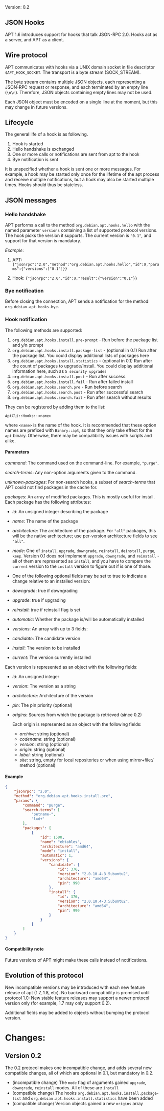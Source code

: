 Version: 0.2

## JSON Hooks

APT 1.6 introduces support for hooks that talk JSON-RPC 2.0. Hooks act
as a server, and APT as a client.

## Wire protocol

APT communicates with hooks via a UNIX domain socket in file descriptor
`$APT_HOOK_SOCKET`. The transport is a byte stream (SOCK_STREAM).

The byte stream contains multiple JSON objects, each representing a
JSON-RPC request or response, and each terminated by an empty line
(`\n\n`). Therefore, JSON objects containing empty lines may not be
used.

Each JSON object must be encoded on a single line at the moment,
but this may change in future versions.

## Lifecycle

The general life of a hook is as following.

1. Hook is started
2. Hello handshake is exchanged
3. One or more calls or notifications are sent from apt to the hook
4. Bye notification is sent

It is unspecified whether a hook is sent one or more messages. For
example, a hook may be started only once for the lifetime of the apt
process and receive multiple notifications, but a hook may also be
started multiple times. Hooks should thus be stateless.

## JSON messages

### Hello handshake

APT performs a call to the method `org.debian.apt.hooks.hello` with
the named parameter `versions` containing a list of supported protocol
versions. The hook picks the version it supports. The current version
is `"0.1"`, and support for that version is mandatory.

*Example*:

1. APT:
   ```{"jsonrpc":"2.0","method":"org.debian.apt.hooks.hello","id":0,"params":{"versions":["0.1"]}}```


2. Hook:
   ```{"jsonrpc":"2.0","id":0,"result":{"version":"0.1"}}```

### Bye notification

Before closing the connection, APT sends a notification for the
method `org.debian.apt.hooks.bye`.

### Hook notification

The following methods are supported:

1. `org.debian.apt.hooks.install.pre-prompt` - Run before the package list and y/n prompt
1. `org.debian.apt.hooks.install.package-list` - (optional in 0.1) Run after the package list. You could display additional lists of packages here
1. `org.debian.apt.hooks.install.statistics` - (optional in 0.1) Run after the count of packages to upgrade/install. You could display additional information here, such as `5 security upgrades`
1. `org.debian.apt.hooks.install.post` - Run after success
1. `org.debian.apt.hooks.install.fail` - Run after failed install
1. `org.debian.apt.hooks.search.pre` - Run before search
1. `org.debian.apt.hooks.search.post` - Run after successful search
1. `org.debian.apt.hooks.search.fail` - Run after search without results

They can be registered by adding them to the list:

```AptCli::Hooks::<name>```

where `<name>` is the name of the hook. It is recommended that these
option names are prefixed with `Binary::apt`, so that they only take
effect for the `apt` binary. Otherwise, there may be compatibility issues
with scripts and alike.

#### Parameters

*command*: The command used on the command-line. For example, `"purge"`.

*search-terms*: Any non-option arguments given to the command.

*unknown-packages*: For non-search hooks, a subset of *search-terms*
that APT could not find packages in the cache for.

*packages*: An array of modified packages. This is mostly useful for
install. Each package has the following attributes:

- *id*: An unsigned integer describing the package
- *name*: The name of the package
- *architecture*: The architecture of the package. For `"all"` packages, this will be the native architecture;
			  use per-version architecture fields to see `"all"`.

- *mode*: One of `install`, `upgrade`, `downgrade`, `reinstall`, `deinstall`, `purge`, `keep`.
  Version 0.1 does not implement `upgrade`, `downgrade`, and `reinstall` - all of them are represented
  as `install`, and you have to compare the `current` version to the `install` version to figure out if
  is one of those.
- One of the following optional fields may be set to true to indicate a change relative to an installed version:
- *downgrade*: true if downgrading
- *upgrade*: true if upgrading
- *reinstall*: true if reinstall flag is set
- *automatic*: Whether the package is/will be automatically installed
- *versions*: An array with up to 3 fields:

- *candidate*: The candidate version
- *install*: The version to be installed
- *current*: The version currently installed

Each version is represented as an object with the following fields:

- *id*: An unsigned integer
- *version*: The version as a string
- *architecture*: Architecture of the version
- *pin*: The pin priority (optional)
- *origins*: Sources from which the package is retrieved (since 0.2)

  Each origin is represented as an object with the following fields:

  - *archive*: string (optional)
  - *codename*: string (optional)
  - *version*: string (optional)
  - *origin*: string (optional)
  - *label*: string (optional)
  - *site*: string, empty for local repositories or when using mirror+file:/ method (optional)

#### Example

```json
{
    "jsonrpc": "2.0",
    "method": "org.debian.apt.hooks.install.pre",
    "params": {
        "command": "purge",
        "search-terms": [
            "petname-",
            "lxd+"
        ],
        "packages": [
            {
                "id": 1500,
                "name": "ebtables",
                "architecture": "amd64",
                "mode": "install",
                "automatic": 1,
                "versions": {
                    "candidate": {
                        "id": 376,
                        "version": "2.0.10.4-3.5ubuntu2",
                        "architecture": "amd64",
                        "pin": 990
                    },
                    "install": {
                        "id": 376,
                        "version": "2.0.10.4-3.5ubuntu2",
                        "architecture": "amd64",
                        "pin": 990
                    }
                }
            }
        ]
    }
}
```

#### Compatibility note
Future versions of APT might make these calls instead of notifications.

## Evolution of this protocol
New incompatible versions may be introduced with each new feature
release of apt (1.7, 1.8, etc). No backward compatibility is promised
until protocol 1.0: New stable feature releases may support a newer
protocol version only (for example, 1.7 may only support 0.2).

Additional fields may be added to objects without bumping the protocol
version.

# Changes:

## Version 0.2

The 0.2 protocol makes one incompatible change, and adds several new compatible changes, all of which are optional in 0.1,
but mandatory in 0.2.

* (incompatible change) The `mode` flag of arguments gained `upgrade`, `downgrade`, `reinstall` modes. All of these are `install`
* (compatible change) The hooks `org.debian.apt.hooks.install.package-list` and `org.debian.apt.hooks.install.statistics` have been added
* (compatible change) Version objects gained a new `origins` array
